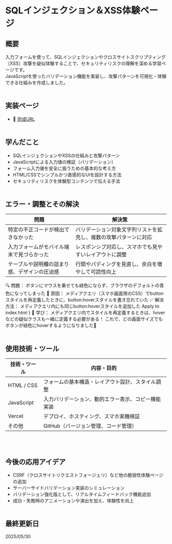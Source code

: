 # SQLインジェクション＆XSS体験ページ

## 概要  
入力フォームを使って、SQLインジェクションやクロスサイトスクリプティング（XSS）攻撃を疑似体験することで、セキュリティリスクの理解を深める学習ページです。  
JavaScriptを使ったバリデーション機能を実装し、攻撃パターンを可視化・体験できる仕組みを作成しました。
<br><br>

## 実装ページ  
- 🔗 [完成URL](https://sqli-xss.vercel.app)
<br><br>

## 学んだこと  
- SQLインジェクションやXSSの仕組みと攻撃パターン
- JavaScriptによる入力値の検証（バリデーション）
- フォーム入力値を安全に扱うための基本的な考え方
- HTML/CSSでシンプルかつ直感的なUIを設計する方法
- セキュリティリスクを体験型コンテンツで伝える手法
<br><br>

## エラー・調整とその解決  
| 問題 | 解決策 |
| --- | --- |
| 特定の不正コードが検出できなかった | バリデーション対象文字列リストを拡充し、複数の攻撃パターンに対応 |
| 入力フォームがモバイル端末で見づらかった | レスポンシブ対応し、スマホでも見やすいレイアウトに調整 |
| テーブルや説明欄の詰まり感、デザインの圧迫感 | 行間やパディングを見直し、余白を増やして可読性向上 |

🔍 問題：
ボタンにマウスを乗せても緑色にならず、ブラウザのデフォルトの青色になってしまった
🔧 原因：
メディアクエリ（スマホ画面用のCSS）でbuttonスタイルを再定義したときに、button:hoverスタイルを書き忘れていた
✅ 解決方法：
メディアクエリ内にも同じbutton:hoverスタイルを追加した
Apply to index.html
}
📝 学び：
メディアクエリ内でスタイルを再定義するときは、hoverなどの疑似クラスも一緒に定義する必要がある！
これで、どの画面サイズでもボタンが緑色にhoverするようになりました🎉
<br><br>

## 使用技術・ツール  
| 技術・ツール | 内容・目的 |
| ------------ | --------- |
| HTML / CSS   | フォームの基本構造・レイアウト設計、スタイル調整 |
| JavaScript   | 入力バリデーション、動的エラー表示、コピー機能実装 |
| Vercel       | デプロイ、ホスティング、スマホ実機検証 |
| その他       | GitHub（バージョン管理、コード管理） |
<br><br>

## 今後の応用アイデア  
- CSRF（クロスサイトリクエストフォージェリ）など他の脆弱性体験ページの追加
- サーバーサイドバリデーション実装のシミュレーション
- バリデーション強化版として、リアルタイムフィードバック機能追加
- 成功・失敗時のアニメーションや演出を加え、体験性を向上
<br><br>

## 最終更新日  
2025/05/30
